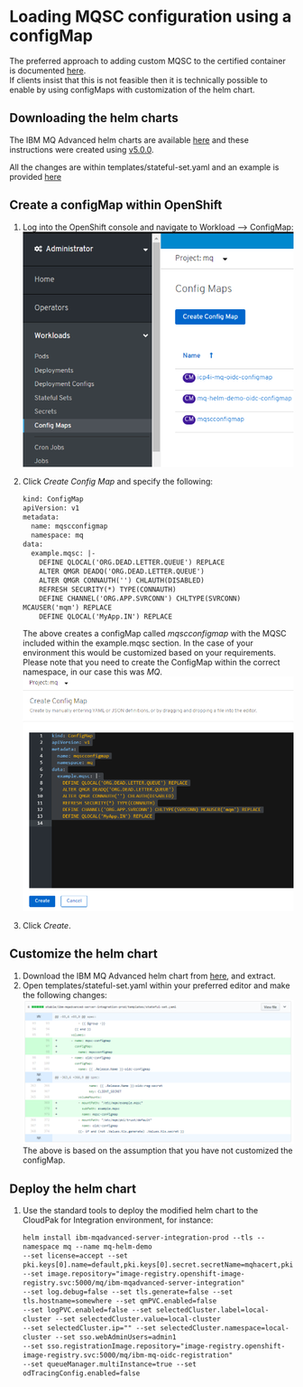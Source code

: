 # Loading MQSC configuration using a configMap



The preferred approach to adding custom MQSC to the certified container is documented [here](https://github.com/ibm-messaging/mq-container/blob/master/docs/usage.md#customizing-the-queue-manager-configuration).    
If clients insist that this is not feasible then it is technically possible to enable by using configMaps with customization of the helm chart.

## Downloading the helm charts
The IBM MQ Advanced helm charts are available [here](https://github.com/IBM/charts/blob/master/repo/entitled) and these instructions were created using [v5.0.0](https://github.com/IBM/charts/blob/master/repo/entitled/ibm-mqadvanced-server-integration-prod-5.0.0.tgz).     

All the changes are within templates/stateful-set.yaml and an example is provided [here](https://github.ibm.com/CALLUMJ/ibm-mqadvanced-server-integration-prod/commit/1aa41bb9c076cae270570c81d4c010d32565018b)

## Create a configMap within OpenShift 
1. Log into the OpenShift console and navigate to Workload --> ConfigMap:      
   ![Open ConfigMap](img/configMap/createConfigMap1.png)    

1. Click *Create Config Map* and specify the following:    
   ```
   kind: ConfigMap
   apiVersion: v1
   metadata:
     name: mqscconfigmap
     namespace: mq
   data:
     example.mqsc: |-
       DEFINE QLOCAL('ORG.DEAD.LETTER.QUEUE') REPLACE
       ALTER QMGR DEADQ('ORG.DEAD.LETTER.QUEUE')
       ALTER QMGR CONNAUTH('') CHLAUTH(DISABLED)
       REFRESH SECURITY(*) TYPE(CONNAUTH)
       DEFINE CHANNEL('ORG.APP.SVRCONN') CHLTYPE(SVRCONN) MCAUSER('mqm') REPLACE
       DEFINE QLOCAL('MyApp.IN') REPLACE
   ```
   The above creates a configMap called *mqscconfigmap* with the MQSC included within the example.mqsc section. 
   In the case of your environment this would be customized based on your requirements. 
   Please note that you need to create the ConfigMap within the correct namespace, in our case this was *MQ*.      
   ![Create Config Map](img/configMap/createConfigMap2.png)     
1.  Click *Create*.

## Customize the helm chart
1. Download the IBM MQ Advanced helm chart from [here](https://github.com/IBM/charts/blob/master/repo/entitled), and extract.    
1. Open templates/stateful-set.yaml within your preferred editor and make the following changes:    
   ![Modification to the helm chart](img/configMap/changeHelmChart.png)     
   The above is based on the assumption that you have not customized the configMap.
   
   
## Deploy the helm chart
1. Use the standard tools to deploy the modified helm chart to the CloudPak for Integration environment, for instance:      
   ```
   helm install ibm-mqadvanced-server-integration-prod --tls --namespace mq --name mq-helm-demo
   --set license=accept --set pki.keys[0].name=default,pki.keys[0].secret.secretName=mqhacert,pki.keys[0].secret.items[0]=tls.key,pki.keys[0].secret.items[1]=tls.crt 
   --set image.repository="image-registry.openshift-image-registry.svc:5000/mq/ibm-mqadvanced-server-integration" 
   --set log.debug=false --set tls.generate=false --set tls.hostname=somewhere --set qmPVC.enabled=false 
   --set logPVC.enabled=false --set selectedCluster.label=local-cluster --set selectedCluster.value=local-cluster 
   --set selectedCluster.ip="" --set selectedCluster.namespace=local-cluster --set sso.webAdminUsers=admin1 
   --set sso.registrationImage.repository="image-registry.openshift-image-registry.svc:5000/mq/ibm-mq-oidc-registration" 
   --set queueManager.multiInstance=true --set odTracingConfig.enabled=false
   ```
